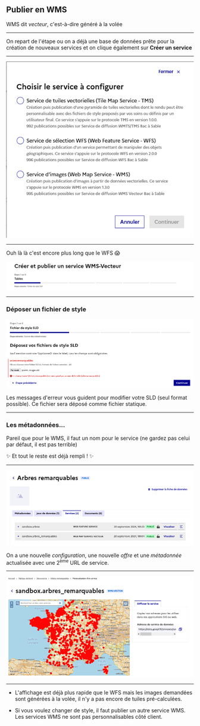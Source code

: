 ## Publier en WMS

WMS dit *vecteur*, c'est-à-dire généré à la volée

------

On repart de l'étape ou on a déjà une base de données prête pour la création de nouveaux services et on clique également sur **Créer un service**

------

![Modale Créer un service](images/modale-creer-un-service.png)

------

Ouh là là c'est encore plus long que le WFS 😱

![Tunnel WMS en 6 étapes](images/wms-6-etapes.png)

------

### Déposer un fichier de style

![Déposer un fichier de style pour WMS](images/wms-depot-sld.png)

Les messages d'erreur vous guident pour modifier votre SLD (seul format possible). Ce fichier sera déposé comme fichier statique.

------

### Les métadonnées...

Pareil que pour le WMS, il faut un nom pour le service (ne gardez pas celui par défaut, il est pas terrible)

✨ Et tout le reste est déjà rempli ! ✨ 

------

![Fiche de données, onglet services avec un service WFS et un service WMS](images/fiche-de-donnees-service-wfs-et-wms.png)

On a une nouvelle *configuration*, une nouvelle *offre* et une *métadonnée* actualisée avec une 2<sup>ème</sup> URL de service.

------

![Visualisation WMS](images/wms-previsualisation.png)

------

* L'affichage est déjà plus rapide que le WFS mais les images demandées sont générées à la volée, il n'y a pas encore de tuiles pré-calculées.

* Si vous voulez changer de style, il faut publier un autre service WMS. Les services WMS ne sont pas personnalisables côté client.
